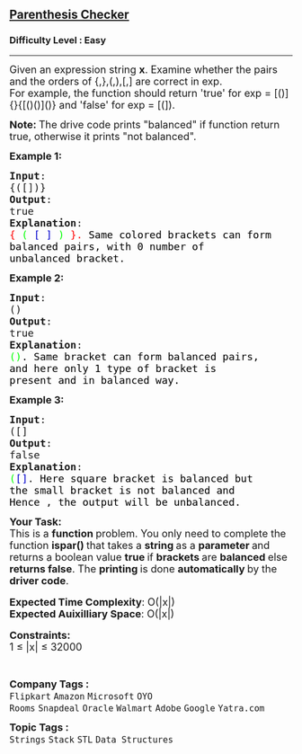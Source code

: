 <h2><a href="https://practice.geeksforgeeks.org/problems/parenthesis-checker2744/1?utm_source=geeksforgeeks&utm_medium=ml_article_practice_tab&utm_campaign=article_practice_tab">Parenthesis Checker</a></h2><h3>Difficulty Level : Easy</h3><hr><div class="problems_problem_content__Xm_eO"><p><span style="font-size:18px">Given an expression string <strong>x</strong>. Examine whether the pairs and the orders of {,},(,),[,] are correct in exp.<br>
For example, the function should return 'true' for exp = [()]{}{[()()]()} and 'false' for exp = [(]).</span></p>

<p><strong><span style="font-size:18px">Note: </span></strong><span style="font-size:18px">The drive code prints "balanced" if function return true, otherwise it prints "not balanced".</span></p>

<p><span style="font-size:18px"><strong>Example 1:</strong></span></p>

<pre><span style="font-size:18px"><strong>Input</strong>:
{([])}
<strong>Output</strong>: 
true
<strong>Explanation</strong>: 
<span style="color:#ff0000">{</span> <span style="color:#00ff00">(</span> <span style="color:#0000cd">[</span> <span style="color:#0000cd">]</span> <span style="color:#00ff00">)</span> <span style="color:#ff0000">}.&nbsp;</span><span style="color:#000000">Same colored brackets can form 
balanced pairs, with 0 number of 
unbalanced bracket.</span>
</span></pre>

<p><span style="font-size:18px"><strong>Example 2:</strong></span></p>

<pre><span style="font-size:18px"><strong>Input</strong>: 
()
<strong>Output</strong>: 
true
<strong>Explanation</strong>: 
<span style="color:#00ff00">()</span><span style="color:#000000">. Same bracket can form balanced pairs, 
and here only 1 type of bracket is 
present and in balanced way.</span></span>
</pre>

<p><span style="font-size:18px"><strong>Example 3:</strong></span></p>

<pre><span style="font-size:18px"><strong>Input</strong>: 
([]
<strong>Output</strong>: 
false
<strong>Explanation</strong>: 
<span style="color:#00ff00">(</span><span style="color:#0000cd">[]</span>.<span style="color:#000000"> Here square bracket is balanced but 
the small bracket is not balanced and 
Hence , the output will be unbalanced.</span></span></pre>

<p><span style="font-size:18px"><strong>Your Task:</strong><br>
This is a <strong>function </strong>problem. You only need to complete the function <strong>ispar()&nbsp;</strong>that takes a&nbsp;<strong>string </strong>as a&nbsp;<strong>parameter </strong>and returns a boolean value&nbsp;<strong>true </strong>if <strong>brackets </strong>are <strong>balanced </strong>else <strong>returns false</strong>. The <strong>printing </strong>is done <strong>automatically </strong>by the <strong>driver code</strong>.</span><br>
<br>
<span style="font-size:18px"><strong>Expected Time Complexity</strong>: O(|x|)<br>
<strong>Expected Auixilliary Space</strong>: O(|x|)</span><br>
<br>
<span style="font-size:18px"><strong>Constraints:</strong><br>
1 ≤ |x| ≤ </span><span style="font-size:18px">32000</span></p>

<p>&nbsp;</p>
</div><p><span style=font-size:18px><strong>Company Tags : </strong><br><code>Flipkart</code>&nbsp;<code>Amazon</code>&nbsp;<code>Microsoft</code>&nbsp;<code>OYO Rooms</code>&nbsp;<code>Snapdeal</code>&nbsp;<code>Oracle</code>&nbsp;<code>Walmart</code>&nbsp;<code>Adobe</code>&nbsp;<code>Google</code>&nbsp;<code>Yatra.com</code>&nbsp;<br><p><span style=font-size:18px><strong>Topic Tags : </strong><br><code>Strings</code>&nbsp;<code>Stack</code>&nbsp;<code>STL</code>&nbsp;<code>Data Structures</code>&nbsp;